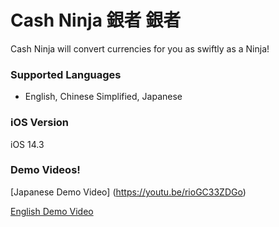 # Cash Ninja 銀者 銀者

Cash Ninja will convert currencies for you as swiftly as a Ninja!

### Supported Languages
- English, Chinese Simplified, Japanese 

### iOS Version
iOS 14.3

### Demo Videos!

[Japanese Demo Video] (https://youtu.be/rioGC33ZDGo)

[English Demo Video](https://youtu.be/xNTe-ggIDy0)
